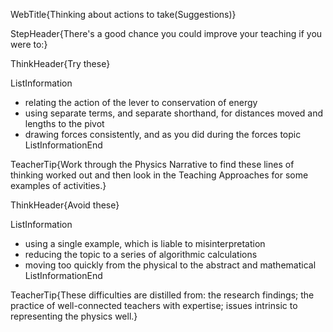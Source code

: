 WebTitle{Thinking about actions to take(Suggestions)}

StepHeader{There's a good chance you could improve your teaching if you were to:}

ThinkHeader{Try these}

ListInformation
- relating the action of the lever to conservation of energy
- using separate terms, and separate shorthand, for distances moved and lengths to the pivot
- drawing forces consistently, and as you did during the forces topic
ListInformationEnd

TeacherTip{Work through the Physics Narrative to find these lines of thinking worked out and then look in the Teaching Approaches for some examples of activities.}

ThinkHeader{Avoid these}

ListInformation
- using a single example, which is liable to misinterpretation
- reducing the topic to a series of algorithmic calculations
- moving too quickly from the physical to the abstract and mathematical
ListInformationEnd

TeacherTip{These difficulties are distilled from: the research findings; the practice of well-connected teachers with expertise; issues intrinsic to representing the physics well.}


